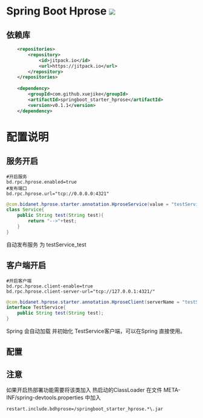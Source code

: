 # Spring Boot Hprose [![](https://jitpack.io/v/xuejike/springboot_starter_hprose.svg)](https://jitpack.io/#xuejike/springboot_starter_hprose)
## 依赖库
```xml
	<repositories>
		<repository>
		    <id>jitpack.io</id>
		    <url>https://jitpack.io</url>
		</repository>
	</repositories>
    
    <dependency>
	    <groupId>com.github.xuejike</groupId>
	    <artifactId>springboot_starter_hprose</artifactId>
	    <version>v0.1.1</version>
	</dependency>
```

# 配置说明
## 服务开启
```properties
#开启服务
bd.rpc.hprose.enabled=true
#发布端口
bd.rpc.hprose.url="tcp://0.0.0.0:4321" 
```
```java
@com.bidanet.hprose.starter.annotation.HproseService(value = "testService")
class Service{
    public String test(String test){
        return "-->"+test;
    }
}
```
自动发布服务 为 testService_test

## 客户端开启
```properties
#开启客户端
bd.rpc.hprose.client-enable=true
bd.rpc.hprose.client-server-url="tcp://127.0.0.1:4321/"
```
```java
@com.bidanet.hprose.starter.annotation.HproseClient(serverName = "testService")
interface TestService{
    public String test(String test);
}
```
Spring 会自动加载 并初始化 TestService客户端，可以在Spring 直接使用。
## 配置

## 注意
如果开启热部署功能需要将该类加入 热启动的ClassLoader
在文件 META-INF/spring-devtools.properties 中加入
```properties
restart.include.bdhprose=/springboot_starter_hprose.*\.jar
```